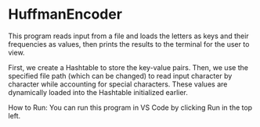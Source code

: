 # HuffmanEncoder
This program reads input from a file and loads the letters as keys and their frequencies as values, then prints the results to the terminal for the user to view.

First, we create a Hashtable to store the key-value pairs. Then, we use the specified file path (which can be changed) to read input character by character while accounting for special characters. These values are dynamically loaded into the Hashtable initialized earlier.

How to Run:
You can run this program in VS Code by clicking Run in the top left.
